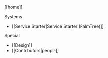 [[home]]

Systems
- [[Service Starter|Service Starter (PalmTree)]]

Special
- [[Design]]
- [[Contributors|people]]